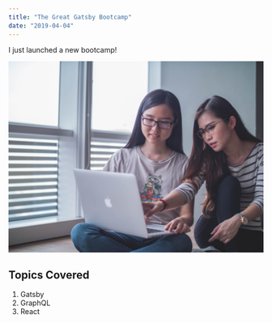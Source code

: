 ```yaml
---
title: "The Great Gatsby Bootcamp"
date: "2019-04-04"
---
```


I just launched a new bootcamp!

![Two Girls](./two-girls-laptop.jpg)

## Topics Covered

1. Gatsby
2. GraphQL
3. React
